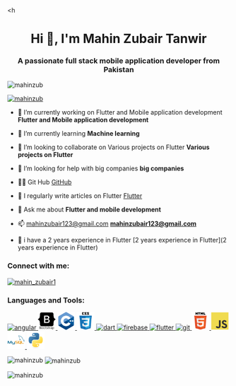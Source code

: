 <h<h1 align="center">Hi 👋, I'm Mahin Zubair Tanwir</h1>
<h3 align="center">A passionate full stack mobile application developer from Pakistan</h3>

<p align="left"> <img src="https://komarev.com/ghpvc/?username=mahinzub&label=Profile%20views&color=0e75b6&style=flat" alt="mahinzub" /> </p>

<p align="left"> <a href="https://github.com/ryo-ma/github-profile-trophy"><img src="https://github-profile-trophy.vercel.app/?username=mahinzub" alt="mahinzub" /></a> </p>

- 🔭 I’m currently working on Flutter and Mobile application development **Flutter and Mobile application development**

- 🌱 I’m currently learning **Machine learning**

- 👯 I’m looking to collaborate on Various projects on Flutter **Various projects on Flutter**

- 🤝 I’m looking for help with big companies **big companies**

- 👨‍💻 Git Hub [GitHub](GitHub)

- 📝 I regularly write articles on Flutter [Flutter](Flutter)

- 💬 Ask me about **Flutter and mobile development**

- 📫 mahinzubair123@gmail.com **mahinzubair123@gmail.com**

- 📄 i have a 2 years experience in Flutter [2 years experience in Flutter](2 years experience in Flutter)

<h3 align="left">Connect with me:</h3>
<p align="left">
<a href="https://instagram.com/mahin_zubair1" target="blank"><img align="center" src="https://raw.githubusercontent.com/rahuldkjain/github-profile-readme-generator/master/src/images/icons/Social/instagram.svg" alt="mahin_zubair1" height="30" width="40" /></a>
</p>

<h3 align="left">Languages and Tools:</h3>
<p align="left"> <a href="https://angular.io" target="_blank" rel="noreferrer"> <img src="https://angular.io/assets/images/logos/angular/angular.svg" alt="angular" width="40" height="40"/> </a> <a href="https://getbootstrap.com" target="_blank" rel="noreferrer"> <img src="https://raw.githubusercontent.com/devicons/devicon/master/icons/bootstrap/bootstrap-plain-wordmark.svg" alt="bootstrap" width="40" height="40"/> </a> <a href="https://www.w3schools.com/cpp/" target="_blank" rel="noreferrer"> <img src="https://raw.githubusercontent.com/devicons/devicon/master/icons/cplusplus/cplusplus-original.svg" alt="cplusplus" width="40" height="40"/> </a> <a href="https://www.w3schools.com/css/" target="_blank" rel="noreferrer"> <img src="https://raw.githubusercontent.com/devicons/devicon/master/icons/css3/css3-original-wordmark.svg" alt="css3" width="40" height="40"/> </a> <a href="https://dart.dev" target="_blank" rel="noreferrer"> <img src="https://www.vectorlogo.zone/logos/dartlang/dartlang-icon.svg" alt="dart" width="40" height="40"/> </a> <a href="https://firebase.google.com/" target="_blank" rel="noreferrer"> <img src="https://www.vectorlogo.zone/logos/firebase/firebase-icon.svg" alt="firebase" width="40" height="40"/> </a> <a href="https://flutter.dev" target="_blank" rel="noreferrer"> <img src="https://www.vectorlogo.zone/logos/flutterio/flutterio-icon.svg" alt="flutter" width="40" height="40"/> </a> <a href="https://git-scm.com/" target="_blank" rel="noreferrer"> <img src="https://www.vectorlogo.zone/logos/git-scm/git-scm-icon.svg" alt="git" width="40" height="40"/> </a> <a href="https://www.w3.org/html/" target="_blank" rel="noreferrer"> <img src="https://raw.githubusercontent.com/devicons/devicon/master/icons/html5/html5-original-wordmark.svg" alt="html5" width="40" height="40"/> </a> <a href="https://developer.mozilla.org/en-US/docs/Web/JavaScript" target="_blank" rel="noreferrer"> <img src="https://raw.githubusercontent.com/devicons/devicon/master/icons/javascript/javascript-original.svg" alt="javascript" width="40" height="40"/> </a> <a href="https://www.mysql.com/" target="_blank" rel="noreferrer"> <img src="https://raw.githubusercontent.com/devicons/devicon/master/icons/mysql/mysql-original-wordmark.svg" alt="mysql" width="40" height="40"/> </a> <a href="https://www.python.org" target="_blank" rel="noreferrer"> <img src="https://raw.githubusercontent.com/devicons/devicon/master/icons/python/python-original.svg" alt="python" width="40" height="40"/> </a> </p>

<p><img align="left" src="https://github-readme-stats.vercel.app/api/top-langs?username=mahinzub&show_icons=true&locale=en&layout=compact" alt="mahinzub" /></p>

<p>&nbsp;<img align="center" src="https://github-readme-stats.vercel.app/api?username=mahinzub&show_icons=true&locale=en" alt="mahinzub" /></p>

<p><img align="center" src="https://github-readme-streak-stats.herokuapp.com/?user=mahinzub&" alt="mahinzub" /></p>
